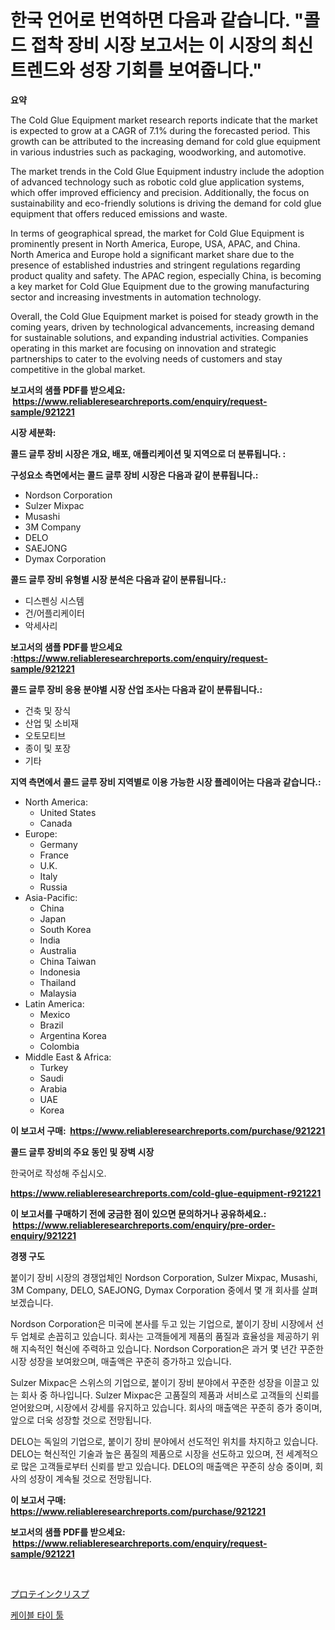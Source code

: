 <p><h1>한국 언어로 번역하면 다음과 같습니다. "콜드 접착 장비 시장 보고서는 이 시장의 최신 트렌드와 성장 기회를 보여줍니다."</h1></p><p><strong>요약</strong></p>
<p><p>The Cold Glue Equipment market research reports indicate that the market is expected to grow at a CAGR of 7.1% during the forecasted period. This growth can be attributed to the increasing demand for cold glue equipment in various industries such as packaging, woodworking, and automotive.</p><p>The market trends in the Cold Glue Equipment industry include the adoption of advanced technology such as robotic cold glue application systems, which offer improved efficiency and precision. Additionally, the focus on sustainability and eco-friendly solutions is driving the demand for cold glue equipment that offers reduced emissions and waste.</p><p>In terms of geographical spread, the market for Cold Glue Equipment is prominently present in North America, Europe, USA, APAC, and China. North America and Europe hold a significant market share due to the presence of established industries and stringent regulations regarding product quality and safety. The APAC region, especially China, is becoming a key market for Cold Glue Equipment due to the growing manufacturing sector and increasing investments in automation technology.</p><p>Overall, the Cold Glue Equipment market is poised for steady growth in the coming years, driven by technological advancements, increasing demand for sustainable solutions, and expanding industrial activities. Companies operating in this market are focusing on innovation and strategic partnerships to cater to the evolving needs of customers and stay competitive in the global market.</p></p>
<p><strong>보고서의 샘플 PDF를 받으세요: &nbsp;<a href="https://www.reliableresearchreports.com/enquiry/request-sample/921221">https://www.reliableresearchreports.com/enquiry/request-sample/921221</a></strong></p>
<p><strong>시장 세분화:</strong></p>
<p><strong> 콜드 글루 장비 시장은 개요, 배포, 애플리케이션 및 지역으로 더 분류됩니다. :</strong></p>
<p><strong>구성요소 측면에서는 콜드 글루 장비 시장은 다음과 같이 분류됩니다.:</strong></p>
<p><ul><li>Nordson Corporation</li><li>Sulzer Mixpac</li><li>Musashi</li><li>3M Company</li><li>DELO</li><li>SAEJONG</li><li>Dymax Corporation</li></ul></p>
<p><strong> 콜드 글루 장비 유형별 시장 분석은 다음과 같이 분류됩니다.:</strong></p>
<p><ul><li>디스펜싱 시스템</li><li>건/어플리케이터</li><li>악세사리</li></ul></p>
<p><strong>보고서의 샘플 PDF를 받으세요 :<a href="https://www.reliableresearchreports.com/enquiry/request-sample/921221">https://www.reliableresearchreports.com/enquiry/request-sample/921221</a></strong></p>
<p><strong> 콜드 글루 장비 응용 분야별 시장 산업 조사는 다음과 같이 분류됩니다.:</strong></p>
<p><ul><li>건축 및 장식</li><li>산업 및 소비재</li><li>오토모티브</li><li>종이 및 포장</li><li>기타</li></ul></p>
<p><strong>지역 측면에서 콜드 글루 장비 지역별로 이용 가능한 시장 플레이어는 다음과 같습니다.:</strong></p>
<p><ul>
    <li>
        North America:
        <ul>
            <li>United States</li>
            <li>Canada</li>
        </ul>
    </li>
    <li>
        Europe:
        <ul>
            <li>Germany</li>
            <li>France</li>
            <li>U.K.</li>
            <li>Italy</li>
            <li>Russia</li>
        </ul>
    </li>
    <li>
        Asia-Pacific:
        <ul>
            <li>China</li>
            <li>Japan</li>
            <li>South Korea</li>
            <li>India</li>
            <li>Australia</li>
            <li>China Taiwan</li>
            <li>Indonesia</li>
            <li>Thailand</li>
            <li>Malaysia</li>
        </ul>
    </li>
    <li>
        Latin America:
        <ul>
            <li>Mexico</li>
            <li>Brazil</li>
            <li>Argentina Korea</li>
            <li>Colombia</li>
        </ul>
    </li>
    <li>
        Middle East & Africa:
        <ul>
            <li>Turkey</li>
            <li>Saudi</li>
            <li>Arabia</li>
            <li>UAE</li>
            <li>Korea</li>
        </ul>
    </li>
    </ul></p>
<p><strong>이 보고서 구매: &nbsp;<a href="https://www.reliableresearchreports.com/purchase/921221">https://www.reliableresearchreports.com/purchase/921221</a></strong></p>
<p><strong>콜드 글루 장비의 주요 동인 및 장벽 시장</strong></p>
<p><p>한국어로 작성해 주십시오.</p></p>
<p><strong><a href="https://www.reliableresearchreports.com/cold-glue-equipment-r921221">https://www.reliableresearchreports.com/cold-glue-equipment-r921221</a></strong></p>
<p><strong>이 보고서를 구매하기 전에 궁금한 점이 있으면 문의하거나 공유하세요.: &nbsp;<a href="https://www.reliableresearchreports.com/enquiry/pre-order-enquiry/921221">https://www.reliableresearchreports.com/enquiry/pre-order-enquiry/921221</a></strong></p>
<p><strong>경쟁 구도</strong></p>
<p><p>붙이기 장비 시장의 경쟁업체인 Nordson Corporation, Sulzer Mixpac, Musashi, 3M Company, DELO, SAEJONG, Dymax Corporation 중에서 몇 개 회사를 살펴보겠습니다.</p><p>Nordson Corporation은 미국에 본사를 두고 있는 기업으로, 붙이기 장비 시장에서 선두 업체로 손꼽히고 있습니다. 회사는 고객들에게 제품의 품질과 효율성을 제공하기 위해 지속적인 혁신에 주력하고 있습니다. Nordson Corporation은 과거 몇 년간 꾸준한 시장 성장을 보여왔으며, 매출액은 꾸준히 증가하고 있습니다.</p><p>Sulzer Mixpac은 스위스의 기업으로, 붙이기 장비 분야에서 꾸준한 성장을 이끌고 있는 회사 중 하나입니다. Sulzer Mixpac은 고품질의 제품과 서비스로 고객들의 신뢰를 얻어왔으며, 시장에서 강세를 유지하고 있습니다. 회사의 매출액은 꾸준히 증가 중이며, 앞으로 더욱 성장할 것으로 전망됩니다.</p><p>DELO는 독일의 기업으로, 붙이기 장비 분야에서 선도적인 위치를 차지하고 있습니다. DELO는 혁신적인 기술과 높은 품질의 제품으로 시장을 선도하고 있으며, 전 세계적으로 많은 고객들로부터 신뢰를 받고 있습니다. DELO의 매출액은 꾸준히 상승 중이며, 회사의 성장이 계속될 것으로 전망됩니다.</p></p>
<p><strong>이 보고서 구매: &nbsp; <a href="https://www.reliableresearchreports.com/purchase/921221">https://www.reliableresearchreports.com/purchase/921221</a></strong></p>
<p><strong>보고서의 샘플 PDF를 받으세요: &nbsp;<a href="https://www.reliableresearchreports.com/enquiry/request-sample/921221">https://www.reliableresearchreports.com/enquiry/request-sample/921221</a></strong><strong></strong></p>
<p>&nbsp;</p>
<p><p><a href="https://github.com/ppmazlotr77499/Market-Research-Report-List-1/blob/main/499039024033.md">プロテインクリスプ</a></p><p><a href="https://github.com/idcefvhkdut6/Market-Research-Report-List-1/blob/main/915707521871.md">케이블 타이 툴</a></p></p>